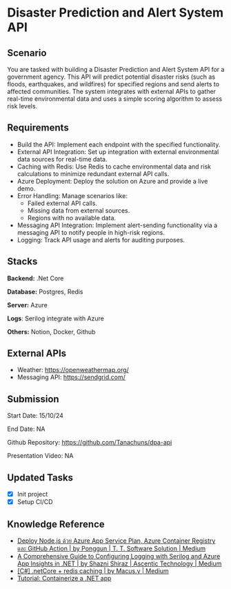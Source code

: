 # Disaster Prediction and Alert System API

## Scenario

You are tasked with building a Disaster Prediction and Alert System API for a government agency. This API will predict potential disaster risks (such as floods, earthquakes, and wildfires) for specified regions and send alerts to affected communities. The system integrates with external APIs to gather real-time environmental data and uses a simple scoring algorithm to assess risk levels.

## Requirements

- Build the API: Implement each endpoint with the specified functionality.
- External API Integration: Set up integration with external environmental data sources for real-time data.
- Caching with Redis: Use Redis to cache environmental data and risk calculations to minimize redundant external API calls.
- Azure Deployment: Deploy the solution on Azure and provide a live demo.
- Error Handling: Manage scenarios like:
  - Failed external API calls.
  - Missing data from external sources.
  - Regions with no available data.
- Messaging API Integration: Implement alert-sending functionality via a messaging API to notify people in high-risk regions.
- Logging: Track API usage and alerts for auditing purposes.

## Stacks

**Backend:** .Net Core

**Database:** Postgres, Redis

**Server:** Azure

**Logs**: Serilog integrate with Azure

**Others:** Notion, Docker, Github

## External APIs

- Weather: https://openweathermap.org/
- Messaging API: https://sendgrid.com/

## Submission

Start Date: 15/10/24

End Date: NA

Github Repository: https://github.com/Tanachuns/dpa-api

Presentation Video: NA

## Updated Tasks

- [x] Init project
- [x] Setup CI/CD

## Knowledge Reference

- [Deploy Node.js ด้วย Azure App Service Plan, Azure Container Registry และ GitHub Action | by Ponggun | T. T. Software Solution | Medium](https://medium.com/t-t-software-solution/deploy-node-js-%E0%B8%94%E0%B9%89%E0%B8%A7%E0%B8%A2-azure-app-service-plan-azure-container-registry-%E0%B9%81%E0%B8%A5%E0%B8%B0-github-action-460998dd805f)
- [A Comprehensive Guide to Configuring Logging with Serilog and Azure App Insights in .NET | by Shazni Shiraz | Ascentic Technology | Medium](https://medium.com/ascentic-technology/a-comprehensive-guide-to-configuring-logging-with-serilog-and-azure-app-insights-in-net-f6e4bda69e76)
- [[C#] .netCore + redis caching | by Macus.y | Medium](https://rugby4.medium.com/c-netcore-redis-caching-e3c1c5c95957)
- [Tutorial: Containerize a .NET app](https://learn.microsoft.com/en-us/dotnet/core/docker/build-container?tabs=linux&pivots=dotnet-8-0)
